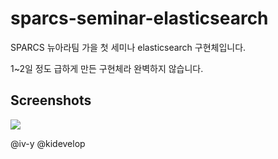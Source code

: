# sparcs-seminar-elasticsearch

SPARCS 뉴아라팀 가을 첫 세미나 elasticsearch 구현체입니다.

1~2일 정도 급하게 만든 구현체라 완벽하지 않습니다.

## Screenshots 

![](https://github.com/hjh010501/sparcs-seminar-elasticsearch/blob/master/docs/screenshot/main.png)

@iv-y @kidevelop